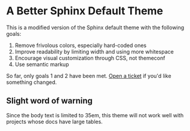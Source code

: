 A Better Sphinx Default Theme
=============================

This is a modified version of the Sphinx default theme with the following
goals:

1. Remove frivolous colors, especially hard-coded ones
2. Improve readability by limiting width and using more whitespace
3. Encourage visual customization through CSS, not themeconf
4. Use semantic markup

So far, only goals 1 and 2 have been met. [Open a ticket] if you'd like
something changed.

[Open a ticket]: https://github.com/irskep/sphinx-better-theme

Slight word of warning
----------------------

Since the body text is limited to 35em, this theme will not work well with
projects whose docs have large tables.
